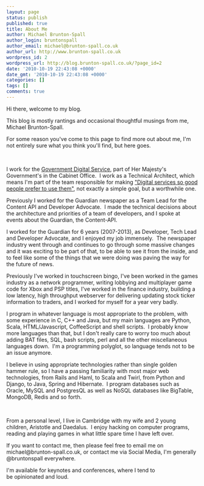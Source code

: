 ```yaml
---
layout: page
status: publish
published: true
title: About Me
author: Michael Brunton-Spall
author_login: bruntonspall
author_email: michael@brunton-spall.co.uk
author_url: http://www.brunton-spall.co.uk
wordpress_id: 2
wordpress_url: http://blog.brunton-spall.co.uk/?page_id=2
date: '2010-10-19 22:43:08 +0000'
date_gmt: '2010-10-19 22:43:08 +0000'
categories: []
tags: []
comments: true
---
```

<p>Hi there, welcome to my blog.</p>
<p>This blog is mostly rantings and occasional thoughtful musings from me, Michael Brunton-Spall.</p>
<p>For some reason you've come to this page to find more out about me, I'm not entirely sure what you think you'll find, but here goes.</p>
<p>&nbsp;</p>
<p>I work for the <a href="http://digital.cabinetoffice.gov.uk/" target="_blank">Government Digital Service</a>, part of Her Majesty's Government's in the Cabinet Office.  I work as a Technical Architect, which means I'm part of the team responsible for making <a href="https://www.gov.uk/transformation" target="_blank">"Digital services so good people prefer to use them"</a>, not exactly a simple goal, but a worthwhile one.</p>
<p>Previously I worked for the Guardian newspaper as a Team Lead for the Content API and Developer Advocate.  I made the technical decisions about the architecture and priorities of a team of developers, and I spoke at events about the Guardian, the Content-API.</p>
<p>I worked for the Guardian for 6 years (2007-2013), as Developer, Tech Lead and Developer Advocate, and I enjoyed my job immensely.  The newspaper industry went through and continues to go through some massive changes and it was exciting to be part of that, to be able to see it from the inside, and to feel like some of the things that we were doing was paving the way for the future of news.</p>
<p>Previously I've worked in touchscreen bingo, I've been worked in the games industry as a network programmer, writing lobbying and multiplayer game code for Xbox and PSP titles, I've worked in the finance industry, building a low latency, high throughput webserver for delivering updating stock ticker information to traders, and I worked for myself for a year very badly.</p>
<p>I program in whatever language is most appropriate to the problem, with some experience in C, C++ and Java, but my main languages are Python, Scala, HTML/Javascript, CoffeeScript and shell scripts.  I probably know more languages than that, but I don't really care to worry too much about adding BAT files, SQL, bash scripts, perl and all the other miscellaneous languages down.  I'm a programming polyglot, so language tends not to be an issue anymore.</p>
<p>I believe in using appropriate technologies rather than single golden hammer rule, so I have a passing familiarity with most major web technologies, from Rails and Haml, to Scala and Twirl, from Python and Django, to Java, Spring and Hibernate.  I program databases such as Oracle, MySQL and PostgresQL as well as NoSQL databases like BigTable, MongoDB, Redis and so forth.</p>
<p>&nbsp;</p>
<p>From a personal level, I live in Cambridge with my wife and 2 young children, Aristotle and Daedalus.  I enjoy hacking on computer programs, reading and playing games in what little spare time I have left over.</p>
<p>If you want to contact me, then please feel free to email me on michael@brunton-spall.co.uk, or contact me via Social Media, I'm generally @bruntonspall everywhere.</p>
<p>I'm available for keynotes and conferences, where I tend to be opinionated and loud.</p>
